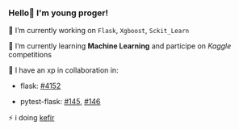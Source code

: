 ### Hello👋 I'm young proger!
🔭 I’m currently working on `Flask`, `Xgboost`, `Sckit_Learn`

🌱 I’m currently learning **Machine Learning** and participe on *Kaggle* competitions

👯 I have an xp in collaboration in:

- flask: [#4152](https://github.com/pallets/flask/pull/4152)

- pytest-flask: [#145](https://github.com/pytest-dev/pytest-flask/pull/145), [#146](https://github.com/pytest-dev/pytest-flask/pull/146)


⚡ i doing [kefir](https://github.com/Yourun-proger/kefir)
<!--
**Yourun-proger/Yourun-proger** is a ✨ _special_ ✨ repository because its `README.md` (this file) appears on your GitHub profile.

Here are some ideas to get you started:

- 🔭 I’m currently working on ...
- 🌱 I’m currently learning ...
- 👯 I’m looking to collaborate on ...
- 🤔 I’m looking for help with ...
- 💬 Ask me about ...
- 📫 How to reach me: ...
- 😄 Pronouns: ...
- ⚡ Fun fact: ...
-->
